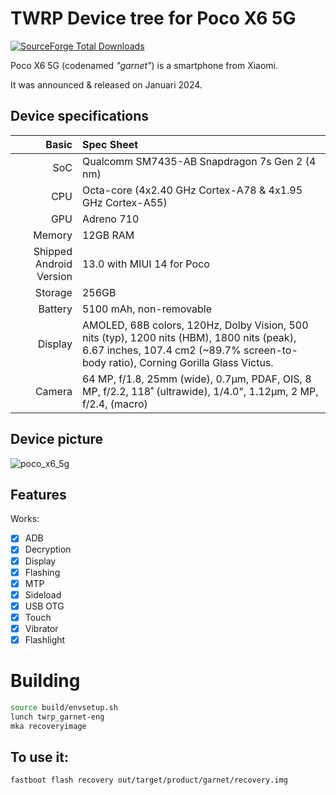 # TWRP Device tree for Poco X6 5G

[![SourceForge Total Downloads](https://img.shields.io/sourceforge/dt/orangefox-device-xiaomi-rock?style=social&logo=sourceforge&logoColor=%23000000)](https://sourceforge.net/projects/premiumprjktrom/files/Garnet/Recovery/PBRP_4.0_garnet-Unofficial.img/download)

Poco X6 5G (codenamed _"garnet"_) is a smartphone from Xiaomi.

It was announced & released on Januari 2024.

## Device specifications

Basic   | Spec Sheet
-------:|:-------------------------
SoC     | Qualcomm SM7435-AB Snapdragon 7s Gen 2 (4 nm)
CPU     | Octa-core (4x2.40 GHz Cortex-A78 & 4x1.95 GHz Cortex-A55)
GPU     | Adreno 710
Memory  | 12GB RAM
Shipped Android Version | 13.0 with MIUI 14 for Poco
Storage | 256GB
Battery | 5100 mAh, non-removable
Display | AMOLED, 68B colors, 120Hz, Dolby Vision, 500 nits (typ), 1200 nits (HBM), 1800 nits (peak), 6.67 inches, 107.4 cm2 (~89.7% screen-to-body ratio), Corning Gorilla Glass Victus.
Camera  | 64 MP, f/1.8, 25mm (wide), 0.7µm, PDAF, OIS, 8 MP, f/2.2, 118˚ (ultrawide), 1/4.0", 1.12µm, 2 MP, f/2.4, (macro)

## Device picture

![poco_x6_5g](https://github.com/DeandraAir/android_device_xiaomi_garnet-pbrp/assets/142644567/eb9cad74-ac67-4d71-bcb9-d71bc9d6c0d8)

## Features

Works:

- [X] ADB
- [X] Decryption
- [X] Display
- [X] Flashing
- [X] MTP
- [X] Sideload
- [X] USB OTG
- [X] Touch
- [X] Vibrator
- [X] Flashlight

# Building
```bash
source build/envsetup.sh
lunch twrp_garnet-eng
mka recoveryimage
```

## To use it:

```
fastboot flash recovery out/target/product/garnet/recovery.img
```

